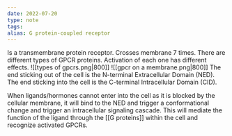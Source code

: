 ```yaml
---
date: 2022-07-20
type: note
tags: 
alias: G protein-coupled receptor
---
```


Is a transmembrane protein receptor. Crosses membrane 7 times.
There are different types of GPCR proteins. Activation of each one has different effects.
![[types of gpcrs.png|800]]
![[gpcr on a membrane.png|800]]
The end sticking out of the cell is the N-terminal Extracellular Domain (NED).
The end sticking into the cell is the C-terminal Intracellular Domain (CID).

When ligands/hormones cannot enter into the cell as it is blocked by the cellular membrane, it will bind to the NED and trigger a conformational change and trigger an intracellular signaling cascade. This will mediate the function of the ligand through the [[G proteins]] within the cell and recognize activated GPCRs.
